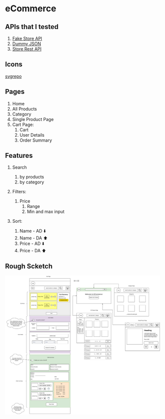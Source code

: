 # eCommerce

## APIs that I tested

1. [Fake Store API](https://fakestoreapi.com/)
2. [Dummy JSON](https://dummyjson.com/)
3. [Store Rest API](https://storerestapi.com/)

## Icons

[svgrepo](https://www.svgrepo.com/)

## Pages

1. Home
2. All Products
3. Category
4. Single Product Page
5. Cart Page:
   1. Cart
   2. User Details
   3. Order Summary

## Features

1. Search 
   1. by products
   2. by category
2. Filters:
   1. Price 
      1. Range
      2. Min and max input
  
3. Sort:
   1. Name - AD ⬇️
   2. Name - DA ⬆️
   3. Price - AD ⬇️
   4. Price - DA ⬆️

## Rough Scketch

![](./Ecommerce.drawio.png)
